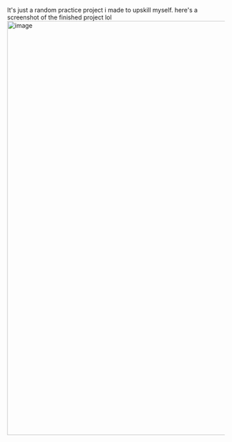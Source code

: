 It's just a random practice project i made to upskill myself. 
here's a screenshot of the finished project lol 
<img width="1451" height="958" alt="image" src="https://github.com/user-attachments/assets/2b4b7065-45a5-45a9-b2b8-11bfe2222f52" />
